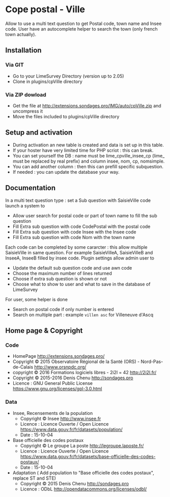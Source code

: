 # Cope postal - Ville
Allow to use a multi text question to get Postal code, town name and Insee code. User have an autocomplete helper to search the town (only french town actually).

## Installation

### Via GIT
- Go to your LimeSurvey Directory (version up to 2.05)
- Clone in plugins/cpVille directory

### Via ZIP dowload
- Get the file at <http://extensions.sondages.pro/IMG/auto/cpVille.zip> and uncompress it
- Move the files included to plugins/cpVille directory

## Setup and activation
- During activation an new table is created and data is set up in this table.
- If your hoster have very limited time for PHP scriot : this can break.
- You can set yourself the DB : name must be lime_cpville_insee_cp (lime_ must be replaced by real prefix) and column insee, nom, cp, nomsimple.
- You can add another column : then this can prefill specific subquestion.
- If needed : you can update the database your way.

## Documentation
In a multi text question type : set a Sub question with SaisieVille code launch a system to
- Allow user search for postal code or part of town name to fill the sub question
- Fill Extra sub question with code CodePostal with the postal code
- Fill Extra sub question with code Insee with the Insee code
- Fill Extra sub question with code Nom with the town name

Each code can be completed by some cararcter : this allow multiple SaisieVille in same question. For example SaisieVilleA, SaisieVilleB and InseeA, InseeB filled by insee code.
Plugin settings allow admin user to
- Update the default sub question code and use awn code
- Choose the maximum number of lines returned
- Choose if extra sub question is shown or not
- Choose what to show to user and what to save in the database of LimeSurvey

For user, some helper is done
- Search on postal code if only number is entered
- Search on multiple part : example `villen asc` for Villeneuve d'Ascq

## Home page & Copyright

### Code
- HomePage <http://extensions.sondages.pro/>
- Copyright © 2015 Observatoire Régional de la Santé (ORS) - Nord-Pas-de-Calais <http://www.orsnpdc.org/>
- copyright © 2016 Formations logiciels libres - 2i2l = 42 <http://2i2l.fr/>
- Copyright © 2015-2016 Denis Chenu <http://sondages.pro>
- Licence : GNU General Public License <https://www.gnu.org/licenses/gpl-3.0.html>

### Data
- Insee, Recensements de la population
  - Copyright © Insee <http://www.insee.fr>
  - Licence : Licence Ouverte / Open Licence <https://www.data.gouv.fr/fr/datasets/population/>
  - Date : 15-10-04
- Base officielle des codes postaux
  - Copyright © Le groupe La poste <http://legroupe.laposte.fr/>
  - Licence : Licence Ouverte / Open Licence <https://www.data.gouv.fr/fr/datasets/base-officielle-des-codes-postaux/>
  - Date : 15-10-04
- Adaptation ( Add population to "Base officielle des codes postaux", replace ST and STE)
  - Copyright © 2015 Denis Chenu <http://sondages.pro>
  - Licence : ODbL <http://opendatacommons.org/licenses/odbl/>
